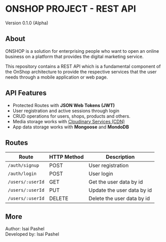 # ONSHOP PROJECT - REST API

Version 0.1.0 (Alpha)

## About

ONSHOP is a solution for enterprising people who want to open an online business on a platform that provides the digital marketing service.

This repository contains a REST API which is a fundamental component of the OnShop architecture to provide the respective services that the user needs through a mobile application or web page.

## API Features

- Protected Routes with **JSON Web Tokens (JWT)**
- User registration and active sessions through login
- CRUD operations for users, shops, products and others.
- Media storage works with [Cloudinary Services (CDN)](https://cloudinary.com/)
- App data storage works with **Mongoose** and **MondoDB**

## Routes

| Route          | HTTP Method | Description                |
|----------------|-------------|----------------------------|
| `/auth/signup`   | POST        | User registration          |
| `/auth/login`    | POST        | User login                 |
| `/users/:userId` | GET         | Get the user data by id    |
| `/users/:userId` | PUT         | Update the user data by id |
| `/users/:userId` | DELETE      | Delete the user data by id |

## More

Author: Isai Pashel  
Developed by: Isai Pashel
